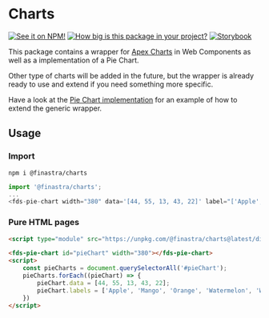 # Charts

[![See it on NPM!](https://img.shields.io/npm/v/@finastra/charts?style=for-the-badge)](https://www.npmjs.com/package/@finastra/charts)
[![How big is this package in your project?](https://img.shields.io/bundlephobia/minzip/@finastra/charts?style=for-the-badge)](https://bundlephobia.com/result?p=@finastra/charts')
[![Storybook](https://shields.io/badge/-Play%20with%20this%20web%20component-2a0481?logo=storybook&style=for-the-badge)](https://finastra.github.io/finastra-design-system/?path=/story/components-charts-default)

This package contains a wrapper for [Apex Charts](https://apexcharts.com/) in Web Components as well as a implementation of a Pie Chart.

Other type of charts will be added in the future, but the wrapper is already ready to use and extend if you need something more specific.

Have a look at the [Pie Chart implementation](./src/pie-chart.ts) for an example of how to extend the generic wrapper.

## Usage

### Import

```
npm i @finastra/charts
```

```ts
import '@finastra/charts';
...
<fds-pie-chart width="380" data='[44, 55, 13, 43, 22]' label="['Apple', 'Mango', 'Orange', 'Watermelon', 'Wiki']"></fds-pie-chart>
```

### Pure HTML pages

```html
<script type="module" src="https://unpkg.com/@finastra/charts@latest/dist/src/charts.js?module"></script>

<fds-pie-chart id="pieChart" width="380"></fds-pie-chart>
<script>
    const pieCharts = document.querySelectorAll('#pieChart');
    pieCharts.forEach((pieChart) => {
        pieChart.data = [44, 55, 13, 43, 22];
        pieChart.labels = ['Apple', 'Mango', 'Orange', 'Watermelon', 'Wiki'];
    })
</script>
```